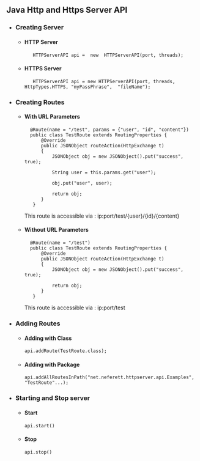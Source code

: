 ## Java Http and Https Server API

 - ### Creating Server
	
	- #### HTTP Server
		 
			 HTTPServerAPI api =  new  HTTPServerAPI(port, threads);
	
	- #### HTTPS Server
			 HTTPServerAPI api = new HTTPServerAPI(port, threads, HttpTypes.HTTPS, "myPassPhrase",  "fileName");

 - ### Creating Routes
	- #### With URL Parameters

		    @Route(name = "/test", params = {"user", "id", "content"})
		    public class TestRoute extends RoutingProperties {
			    @Override
			    public JSONObject routeAction(HttpExchange t) 
			    {
				    JSONObject obj = new JSONObject().put("success", true);
				    
				    String user = this.params.get("user");
					
					obj.put("user", user);
	    
				    return obj;
			    }
			 } 

		This route is accessible via : ip:port/test/{user}/{id}/{content}

	- #### Without URL Parameters
		
			@Route(name = "/test")
		    public class TestRoute extends RoutingProperties {
			    @Override
			    public JSONObject routeAction(HttpExchange t) 
			    {
				    JSONObject obj = new JSONObject().put("success", true);
	    
				    return obj;
			    }
			 } 
		This route is accessible via : ip:port/test

 - ### Adding Routes
	 - #### Adding with Class
		  `api.addRoute(TestRoute.class);`
		  
	 - #### Adding with Package 
		  `api.addAllRoutesInPath("net.neferett.httpserver.api.Examples", "TestRoute"...);`
		  
 - ### Starting and Stop server
	 - #### Start
		 `api.start()`
		 
	 - #### Stop
		 `api.stop()`
